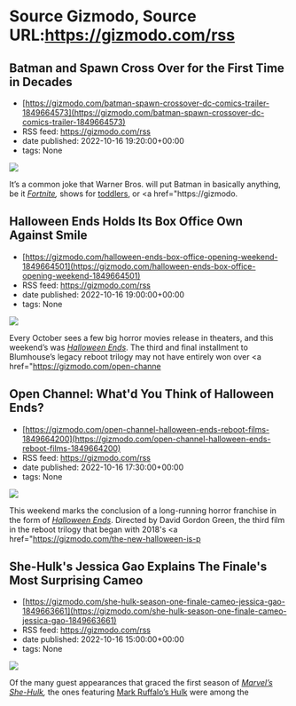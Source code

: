 # Source Gizmodo, Source URL:https://gizmodo.com/rss

## Batman and Spawn Cross Over for the First Time in Decades
 - [https://gizmodo.com/batman-spawn-crossover-dc-comics-trailer-1849664573](https://gizmodo.com/batman-spawn-crossover-dc-comics-trailer-1849664573)
 - RSS feed: https://gizmodo.com/rss
 - date published: 2022-10-16 19:20:00+00:00
 - tags: None

<img src="https://i.kinja-img.com/gawker-media/image/upload/s--WVaEh1Vz--/c_fit,fl_progressive,q_80,w_636/d411d7966cff2168d39e5fc2ec248984.png" /><p>It’s a common joke that Warner Bros. will put Batman in basically anything, be it <a href="https://gizmodo.com/batmans-in-fortnite-now-and-hes-just-as-lost-as-you-ar-1846726290"><em>Fortnite</em></a><em>, </em>shows for <a href="https://gizmodo.com/ethan-hawke-is-batman-in-the-animated-batwheels-1847666714">toddlers</a>, or <a href="https://gizmodo.

## Halloween Ends Holds Its Box Office Own Against Smile
 - [https://gizmodo.com/halloween-ends-box-office-opening-weekend-1849664501](https://gizmodo.com/halloween-ends-box-office-opening-weekend-1849664501)
 - RSS feed: https://gizmodo.com/rss
 - date published: 2022-10-16 19:00:00+00:00
 - tags: None

<img src="https://i.kinja-img.com/gawker-media/image/upload/s--G-OYleii--/c_fit,fl_progressive,q_80,w_636/bba18d1698079ac40d37efd1500e85cc.jpg" /><p>Every October sees a few big horror movies release in theaters, and this weekend’s was <a href="https://gizmodo.com/halloween-ends-final-trailer-jamie-lee-curtis-peacock-1849585955"><em>Halloween Ends</em></a>. The third and final installment to Blumhouse’s legacy reboot trilogy may not have entirely won over <a href="https://gizmodo.com/open-channe

## Open Channel: What'd You Think of Halloween Ends?
 - [https://gizmodo.com/open-channel-halloween-ends-reboot-films-1849664200](https://gizmodo.com/open-channel-halloween-ends-reboot-films-1849664200)
 - RSS feed: https://gizmodo.com/rss
 - date published: 2022-10-16 17:30:00+00:00
 - tags: None

<img src="https://i.kinja-img.com/gawker-media/image/upload/s--GOoZ_jUc--/c_fit,fl_progressive,q_80,w_636/ab2ae647ce220304d63c9601d175a8a5.jpg" /><p>This weekend marks the conclusion of a long-running horror franchise in the form of <a href="https://gizmodo.com/halloween-ends-final-trailer-jamie-lee-curtis-peacock-1849585955"><em>Halloween Ends</em></a>. Directed by David Gordon Green, the third film in the reboot trilogy that began with 2018's <a href="https://gizmodo.com/the-new-halloween-is-p

## She-Hulk's Jessica Gao Explains The Finale's Most Surprising Cameo
 - [https://gizmodo.com/she-hulk-season-one-finale-cameo-jessica-gao-1849663661](https://gizmodo.com/she-hulk-season-one-finale-cameo-jessica-gao-1849663661)
 - RSS feed: https://gizmodo.com/rss
 - date published: 2022-10-16 15:00:00+00:00
 - tags: None

<img src="https://i.kinja-img.com/gawker-media/image/upload/s--4-NzD3Yl--/c_fit,fl_progressive,q_80,w_636/98d67b4e3f41f180f4ee21f6cb27b9f4.jpg" /><p>Of the many guest appearances that graced the first season of <a href="https://gizmodo.com/she-hulk-new-trailer-san-diego-comic-con-disney-plus-1849197180"><em>Marvel’s She-Hulk</em></a><em>, </em>the ones featuring <a href="https://gizmodo.com/marvel-she-hulk-mark-ruffalo-marvel-studios-disney-plus-1849357564">Mark Ruffalo’s Hulk</a> were among the
